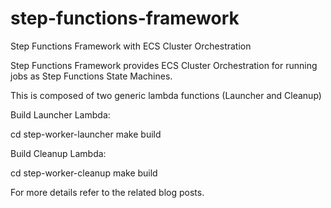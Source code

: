 # step-functions-framework
Step Functions Framework with ECS Cluster Orchestration

Step Functions Framework provides ECS Cluster Orchestration for running jobs as Step Functions State Machines.

This is composed of two generic lambda functions (Launcher and Cleanup)

Build Launcher Lambda:  

cd step-worker-launcher
make build


Build Cleanup Lambda:  

cd step-worker-cleanup
make build


For more details refer to the related blog posts.
